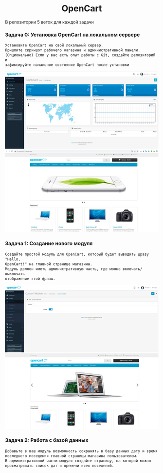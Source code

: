 
<h1 align="center">OpenCart</h1>

В репозитории 5 веток для каждой задачи

### Задача 0: Установка OpenCart на локальном сервере
```
Установите OpenCart на свой локальный сервер.
Пришлите скриншот рабочего магазина и административной панели.
(Опционально) Если у вас есть опыт работы с Git, создайте репозиторий и
зафиксируйте начальное состояние OpenCart после установки
```
![Admin panel](Dashboard.jpg)
![Admin panel](Store.jpg)


### Задача 1: Создание нового модуля
```
Создайте простой модуль для OpenCart, который будет выводить фразу "Hello,
OpenCart!" на главной странице магазина.
Модуль должен иметь административную часть, где можно включать/выключать
отображение этой фразы.
```
![Admin panel](task_1.module_active.jpg)
![Admin panel](task_1.show_text.jpg)


### Задача 2: Работа с базой данных
```
Добавьте в ваш модуль возможность сохранять в базу данных дату и время
последнего посещения главной страницы магазина пользователем.
В административной части модуля создайте страницу, на которой можно
просматривать список дат и времени всех посещений.
```